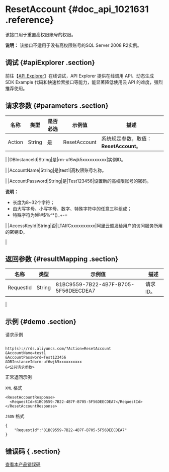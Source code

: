# ResetAccount {#doc_api_1021631 .reference}

该接口用于重置高权限账号的权限。

**说明：** 该接口不适用于没有高权限账号的SQL Server 2008 R2实例。

## 调试 {#apiExplorer .section}

前往【[API Explorer](https://api.aliyun.com/#product=Rds&api=ResetAccount)】在线调试，API Explorer 提供在线调用 API、动态生成 SDK Example 代码和快速检索接口等能力，能显著降低使用云 API 的难度，强烈推荐使用。

## 请求参数 {#parameters .section}

|名称|类型|是否必选|示例值|描述|
|--|--|----|---|--|
|Action|String|是|ResetAccount|系统规定参数，取值：**ResetAccount**。

 |
|DBInstanceId|String|是|rm-uf6wjk5xxxxxxxxxx|实例ID。

 |
|AccountName|String|是|test1|高权限账号名称。

 |
|AccountPassword|String|是|Test123456|设置新的高权限账号的密码。

 **说明：** 

-   长度为8~32个字符；
-   由大写字母、小写字母、数字、特殊字符中的任意三种组成；
-   特殊字符为!@\#$%^\*\(\)\_+-=

 |
|AccessKeyId|String|否|LTAIfCxxxxxxxxxx|阿里云颁发给用户的访问服务所用的密钥ID。

 |

## 返回参数 {#resultMapping .section}

|名称|类型|示例值|描述|
|--|--|---|--|
|RequestId|String|81BC9559-7B22-4B7F-B705-5F56DEECDEA7|请求ID。

 |

## 示例 {#demo .section}

请求示例

``` {#request_demo}

http(s)://rds.aliyuncs.com/?Action=ResetAccount
&AccountName=test1
&AccountPassword=Test123456
&DBInstanceId=rm-uf6wjk5xxxxxxxxxx
&<公共请求参数>

```

正常返回示例

`XML` 格式

``` {#xml_return_success_demo}
<ResetAccountResponse>
  <RequestId>81BC9559-7B22-4B7F-B705-5F56DEECDEA7</RequestId>
</ResetAccountResponse>

```

`JSON` 格式

``` {#json_return_success_demo}
{
	"RequestId":"81BC9559-7B22-4B7F-B705-5F56DEECDEA7"
}
```

## 错误码 { .section}

[查看本产品错误码](https://error-center.aliyun.com/status/product/Rds)

